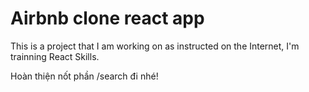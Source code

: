 # Airbnb clone react app

This is a project that I am working on as instructed on the Internet, I'm trainning React Skills.


Hoàn thiện nốt phần /search đi nhé!
